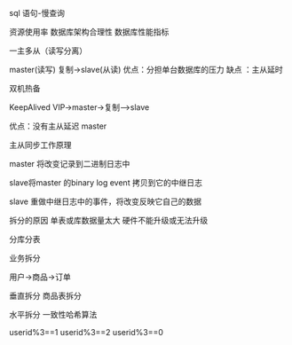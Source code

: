sql 语句-慢查询

资源使用率
数据库架构合理性
数据库性能指标

一主多从（读写分离）

master(读写) 复制->slave(从读)
优点：分担单台数据库的压力
缺点 ：主从延时


双机热备

KeepAlived
VIP->master->复制——>slave

优点：没有主从延迟
master



主从同步工作原理

master 将改变记录到二进制日志中

slave将master 的binary log event 拷贝到它的中继日志

slave 重做中继日志中的事件，将改变反映它自己的数据



拆分的原因
单表或库数据量太大
硬件不能升级或无法升级

分库分表

业务拆分

用户->商品->订单

垂直拆分
商品表拆分

水平拆分 一致性哈希算法

userid%3==1
userid%3==2
userid%3==0




















